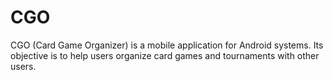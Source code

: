 # CGO
CGO (Card Game Organizer) is a mobile application for Android systems. Its objective is to help users organize card games and tournaments with other users.
